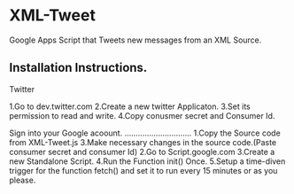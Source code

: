XML-Tweet
=========

Google Apps Script that Tweets new messages from an XML Source.


Installation Instructions.
-------------------------------------------------


 Twitter 

1.Go to dev.twitter.com
2.Create a new twitter Applicaton.
3.Set its permission to read and write.
4.Copy conusmer secret and Consumer Id.




Sign into your Google acoount.
..............................
1.Copy the Source code from XML-Tweet.js
3.Make necessary changes in the source code.(Paste consumer secret and consumer Id)
2.Go to Script.google.com
3.Create a new Standalone Script.
4.Run the Function init() Once.
5.Setup a time-diven trigger for the function fetch() and set it to run every 15 minutes or as you please.


